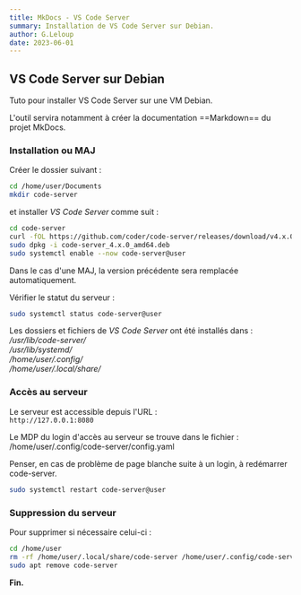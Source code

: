 ```yaml
---
title: MkDocs - VS Code Server
summary: Installation de VS Code Server sur Debian.
author: G.Leloup
date: 2023-06-01
---
```


## VS Code Server sur Debian

Tuto pour installer VS Code Server sur une VM Debian.

L'outil servira notamment à créer la documentation ==Markdown== du projet MkDocs.

### Installation ou MAJ

Créer le dossier suivant :

```bash
cd /home/user/Documents
mkdir code-server
```

et installer _VS Code Server_ comme suit :

```bash
cd code-server
curl -fOL https://github.com/coder/code-server/releases/download/v4.x.0/code-server_4.x.0_amd64.deb
sudo dpkg -i code-server_4.x.0_amd64.deb
sudo systemctl enable --now code-server@user
```

Dans le cas d'une MAJ, la version précédente sera remplacée automatiquement.

Vérifier le statut du serveur :

```bash
sudo systemctl status code-server@user
```

Les dossiers et fichiers de _VS Code Server_ ont été installés dans :  
_/usr/lib/code-server/_  
_/usr/lib/systemd/_  
_/home/user/.config/_  
_/home/user/.local/share/_

### Accès au serveur

Le serveur est accessible depuis l'URL :  
`http://127.0.0.1:8080`

Le MDP du login d'accès au serveur se trouve dans le fichier :  
/home/user/.config/code-server/config.yaml

Penser, en cas de problème de page blanche suite à un login, à redémarrer code-server.

```bash
sudo systemctl restart code-server@user
```

### Suppression du serveur

Pour supprimer si nécessaire celui-ci :

```bash
cd /home/user
rm -rf /home/user/.local/share/code-server /home/user/.config/code-server
sudo apt remove code-server
```

**Fin.**
